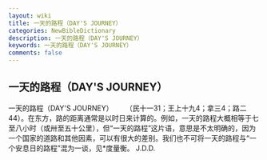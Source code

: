 ```yaml
---
layout: wiki
title: 一天的路程（DAY'S JOURNEY）
categories: NewBibleDictionary
description: 一天的路程（DAY'S JOURNEY）
keywords: 一天的路程（DAY'S JOURNEY）
comments: false
---
```


## 一天的路程（DAY'S JOURNEY）



一天的路程（DAY'S JOURNEY）
　　（民十一31；王上十九4；拿三4；路二44）。在东方，路的距离通常是以时日来计算的。例如，一天的路程大概相等于七至八小时（或卅至五十公里），但“一天的路程”这片语，意思是不太明确的，因为一个国家的道路和其他因素，可以有很大的差别。我们也不可将一天的路程与“一个安息日的路程”混为一谈，见*度量衡。
J.D.D.




